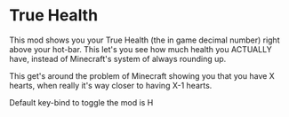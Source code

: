 # True Health
This mod shows you your True Health (the in game decimal number) right above your hot-bar. This let's you see how much health you ACTUALLY have, instead of Minecraft's system of always rounding up.

This get's around the problem of Minecraft showing you that you have X hearts, when really it's way closer to having X-1 hearts.

Default key-bind to toggle the mod is H
